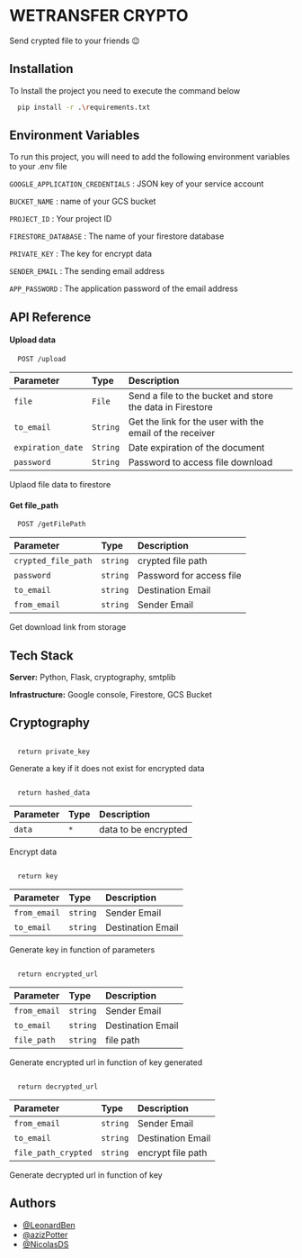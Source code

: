 
# WETRANSFER CRYPTO

Send crypted file to your friends 😉


## Installation

To Install the project you need to execute the command below

```bash
  pip install -r .\requirements.txt
```


## Environment Variables

To run this project, you will need to add the following environment variables to your .env file

`GOOGLE_APPLICATION_CREDENTIALS` : JSON key of your service account

`BUCKET_NAME` : name of your GCS bucket

`PROJECT_ID` : Your project ID

`FIRESTORE_DATABASE` : The name of your firestore database

`PRIVATE_KEY` : The key for encrypt data

`SENDER_EMAIL` : The sending email address

`APP_PASSWORD` : The application password of the email address


## API Reference

#### Upload data

```http
  POST /upload

```

| Parameter | Type     | Description                |
| :-------- | :------- | :------------------------- |
| `file` | `File` | Send a file to the bucket and store the data in Firestore |
| `to_email` | `String` | Get the link for the user with the email of the receiver  |
| `expiration_date` | `String` | Date expiration of the document |
| `password` | `String` | Password to access file download  |

Uplaod file data to firestore


#### Get file_path

```http
  POST /getFilePath

```

| Parameter | Type     | Description                |
| :-------- | :------- | :------------------------- |
| `crypted_file_path` | `string` | crypted file path  |
| `password` | `string` | Password for access file |
| `to_email` | `string` | Destination Email |
| `from_email` | `string` | Sender Email |

Get download link from storage

## Tech Stack

**Server:** Python, Flask, cryptography, smtplib

**Infrastructure:** Google console, Firestore, GCS Bucket

## Cryptography

```load_or_generate_private_key

  return private_key
```
Generate a key if it does not exist for encrypted data

```hash_data

  return hashed_data
```

| Parameter | Type     | Description                |
| :-------- | :------- | :------------------------- |
| `data` | `*` | data to be encrypted  |

Encrypt data

```generate_key

  return key
```

| Parameter | Type     | Description                |
| :-------- | :------- | :------------------------- |
| `from_email` | `string` | Sender Email |
| `to_email` | `string` | Destination Email |

Generate key in function of parameters

```encrypt_url

  return encrypted_url
```

| Parameter | Type     | Description                |
| :-------- | :------- | :------------------------- |
| `from_email` | `string` | Sender Email |
| `to_email` | `string` | Destination Email |
| `file_path` | `string` | file path |

Generate encrypted url in function of key generated

```decrypt_url

  return decrypted_url
```

| Parameter | Type     | Description                |
| :-------- | :------- | :------------------------- |
| `from_email` | `string` | Sender Email |
| `to_email` | `string` | Destination Email |
| `file_path_crypted` | `string` | encrypt file path |

Generate decrypted url in function of key

## Authors
- [@LeonardBen](https://github.com/LeonardBen)
- [@azizPotter](https://github.com/azizPotter)
- [@NicolasDS](https://github.com/SynhPoO)
